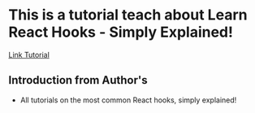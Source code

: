# This is a tutorial teach about Learn React Hooks - Simply Explained!

[Link Tutorial](https://bom.so/ezVKcy)

## Introduction from Author's

- All tutorials on the most common React hooks, simply explained!
